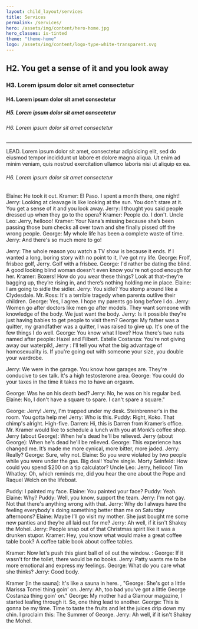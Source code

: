 ```yaml
---
layout: child_layout/services
title: Services
permalink: /services/
hero: /assets/img/content/hero-home.jpg
hero_classes: is-tinted
theme: "theme-home"
logo: /assets/img/content/logo-type-white-transparent.svg
---
```


<h2>H2. You get a sense of it and you look away</h2>
<h3>H3. Lorem ipsum dolor sit amet consectetur</h3>
<h4>H4. Lorem ipsum dolor sit amet consectetur</h4>
<h5>H5. Lorem ipsum dolor sit amet consectetur</h5>
<h6>H6. Lorem ipsum dolor sit amet consectetur</h6>

<hr>

<p class="lead">LEAD. Lorem ipsum dolor sit amet, consectetur adipisicing elit, sed do eiusmod tempor incididunt ut labore et dolore magna aliqua. Ut enim ad minim veniam, quis nostrud exercitation ullamco laboris nisi ut aliquip ex ea.</p>

<h6>H6. Lorem ipsum dolor sit amet consectetur</h6>

Elaine: He took it out. Kramer: El Paso. I spent a month there, one night! Jerry: Looking at cleavage is like looking at the sun. You don't stare at it. You get a sense of it and you look away. Jerry: I thought you said people dressed up when they go to the opera? Kramer: People do. I don't. Uncle Leo: Jerry, hellooo! Kramer: Your Nana’s missing because she’s been passing those bum checks all over town and she finally pissed off the wrong people. George: My whole life has been a complete waste of time. Jerry: And there's so much more to go!

Jerry: The whole reason you watch a TV show is because it ends. If I wanted a long, boring story with no point to it, I've got my life. George: Frolf, frisbee golf, Jerry. Golf with a frisbee. George: I'd rather be dating the blind. A good looking blind woman doesn't even know you're not good enough for her. Kramer: Boxers! How do you wear these things? Look at that–they’re bagging up, they’re rising in, and there’s nothing holding me in place. Elaine: I am going to sidle the sidler. Jerry: You sidle? You stomp around like a Clydesdale. Mr. Ross: It's a terrible tragedy when parents outlive their children. George: Yes, I agree. I hope my parents go long before I do. Jerry: Women go after doctors like men go after models. They want someone with knowledge of the body. We just want the body. Jerry: Is it possible they're just having babies to get people to visit them? George: My father was a quitter, my grandfather was a quitter, I was raised to give up. It's one of the few things I do well. George: You know what I love? How there's two nuts named after people: Hazel and Filbert. Estelle Costanza: You're not giving away our waterpik!, Jerry : I'll tell you what the big advantage of homosexuality is. If you're going out with someone your size, you double your wardrobe.

Jerry: We were in the garage. You know how garages are. They're conducive to sex talk. It's a high testosterone area. George: You could do your taxes in the time it takes me to have an orgasm.

George: Was he on his death bed? Jerry: No, he was on his regular bed. Elaine: No, I don't have a square to spare. I can't spare a square."

George: Jerry! Jerry, I'm trapped under my desk. Steinbrenner's in the room. You gotta help me! Jerry: Who is this. Puddy: Right, Koko. That chimp's alright. High-five. Darren: Hi, this is Darren from Kramer’s office. Mr. Kramer would like to schedule a lunch with you at Monk’s coffee shop. Jerry (about George): When he's dead he'll be relieved. Jerry (about George): When he's dead he'll be relieved. George: This experience has changed me. It’s made me more cynical, more bitter, more jaded. Jerry: Really? George: Sure, why not. Elaine: So you were violated by two people while you were under the gas. Big deal! You're single. Morty Seinfeld: How could you spend $200 on a tip calculator? Uncle Leo: Jerry, hellooo! Tim Whatley: Oh, which reminds me, did you hear the one about the Pope and Raquel Welch on the lifeboat.

Puddy: I painted my face. Elaine: You painted your face? Puddy: Yeah. Elaine: Why? Puddy: Well, you know, support the team. Jerry: I'm not gay. Not that there's anything wrong with that. Jerry: Why do I always have the feeling everybody's doing something better than me on Saturday afternoons? Elaine: Maybe I’ll go visit my mother. She just bought me some new panties and they’re all laid out for me? Jerry: Ah well, if it isn't Shakey the Mohel. Jerry: People snap out of that Christmas spirit like it was a drunken stupor. Kramer: Hey, you know what would make a great coffee table book? A coffee table book about coffee tables.

Kramer: Now let's push this giant ball of oil out the window. : George: If it wasn't for the toilet, there would be no books. Jerry: Patty wants me to be more emotional and express my feelings. George: What do you care what she thinks? Jerry: Good body.

Kramer [in the sauna]: It's like a sauna in here. , "George: She's got a little Marissa Tomei thing goin' on. Jerry: Ah, too bad you've got a little George Costanza thing goin' on." George: My mother had a Glamour magazine, I started leafing through it. So, one thing lead to another. George: This is gonna be my time. Time to taste the fruits and let the juices drip down my chin. I proclaim this: The Summer of George. Jerry: Ah well, if it isn't Shakey the Mohel.